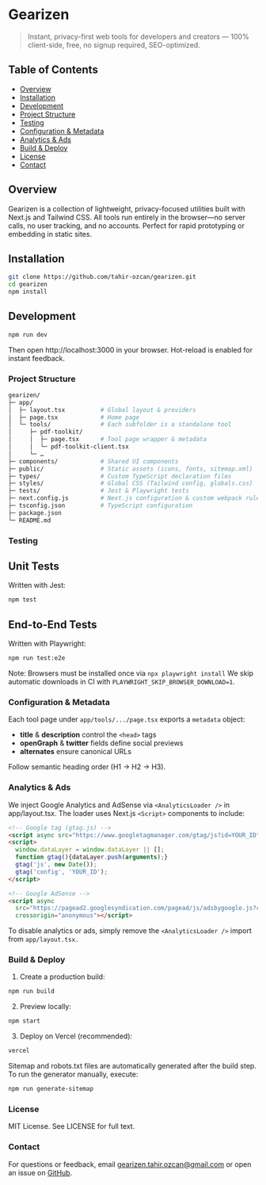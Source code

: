 # Gearizen

> Instant, privacy-first web tools for developers and creators — 100% client-side, free, no signup required, SEO-optimized.

## Table of Contents

- [Overview](#overview)
- [Installation](#installation)
- [Development](#development)
- [Project Structure](#project-structure)
- [Testing](#testing)
- [Configuration & Metadata](#configuration-metadata)
- [Analytics & Ads](#analytics-ads)
- [Build & Deploy](#build-deploy)
- [License](#license)
- [Contact](#contact)

## Overview

Gearizen is a collection of lightweight, privacy-focused utilities built with Next.js and Tailwind CSS. All tools run entirely in the browser—no server calls, no user tracking, and no accounts. Perfect for rapid prototyping or embedding in static sites.

## Installation

```bash
git clone https://github.com/tahir-ozcan/gearizen.git
cd gearizen
npm install
```

## Development

```bash
npm run dev
```

Then open http://localhost:3000 in your browser. Hot-reload is enabled for instant feedback.

### Project Structure

```bash
gearizen/
├─ app/  
│  ├─ layout.tsx          # Global layout & providers  
│  ├─ page.tsx            # Home page  
│  └─ tools/              # Each subfolder is a standalone tool  
│     ├─ pdf-toolkit/  
│     │  ├─ page.tsx      # Tool page wrapper & metadata  
│     │  └─ pdf-toolkit-client.tsx  
│     └─ …  
├─ components/            # Shared UI components  
├─ public/                # Static assets (icons, fonts, sitemap.xml)  
├─ types/                 # Custom TypeScript declaration files  
├─ styles/                # Global CSS (Tailwind config, globals.css)  
├─ tests/                 # Jest & Playwright tests  
├─ next.config.js         # Next.js configuration & custom webpack rules  
├─ tsconfig.json          # TypeScript configuration  
├─ package.json  
└─ README.md  
```

### Testing

## Unit Tests

Written with Jest:

```bash
npm test
```

## End-to-End Tests

Written with Playwright:

```bash
npm run test:e2e
```

Note: Browsers must be installed once via
`npx playwright install`
We skip automatic downloads in CI with `PLAYWRIGHT_SKIP_BROWSER_DOWNLOAD=1`.

### Configuration & Metadata

Each tool page under `app/tools/.../page.tsx` exports a `metadata` object:

- **title** & **description** control the `<head>` tags
- **openGraph** & **twitter** fields define social previews
- **alternates** ensure canonical URLs

Follow semantic heading order (H1 → H2 → H3).

### Analytics & Ads

We inject Google Analytics and AdSense via `<AnalyticsLoader />` in app/layout.tsx. The loader uses Next.js `<Script>` components to include:

```html
<!-- Google tag (gtag.js) -->
<script async src="https://www.googletagmanager.com/gtag/js?id=YOUR_ID"></script>
<script>
  window.dataLayer = window.dataLayer || [];
  function gtag(){dataLayer.push(arguments);}
  gtag('js', new Date());
  gtag('config', 'YOUR_ID');
</script>

<!-- Google AdSense -->
<script async
  src="https://pagead2.googlesyndication.com/pagead/js/adsbygoogle.js?client=CA-PUB-XXXX"
  crossorigin="anonymous"></script>
```

To disable analytics or ads, simply remove the `<AnalyticsLoader />` import from `app/layout.tsx.`

### Build & Deploy

1. Create a production build:

```bash
npm run build
```

2. Preview locally:

```bash
npm start
```

3. Deploy on Vercel (recommended):

```bash
vercel
```

Sitemap and robots.txt files are automatically generated after the build step. To
run the generator manually, execute:

```bash
npm run generate-sitemap
```

### License

MIT License. See LICENSE for full text.

### Contact
For questions or feedback, email [gearizen.tahir.ozcan@gmail.com](mailto:gearizen.tahir.ozcan@gmail.com) or open an issue on [GitHub](https://github.com/tahir-ozcan/gearizen).
